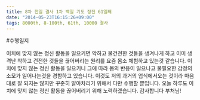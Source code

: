 ```yaml
---
title: 8차 천일 결사 1차 백일 기도 정진 61일째
date: "2014-05-23T16:15:26+09:00"
tags: 8000th, 8-100th, 61th, 10000 결사
---
```


#수행일지

이치에 맞지 않는 정신 활동을 일으키면 악하고 불건전한 것들을 생겨나게 하고 이미 생격난 착하고 건전한 것들을 끊어버리는 원리를 요즘 몸소 체험하고 있는것 같습니다. 이치에 맞지 않는 정신 활동을 일으키니 그에 따라 몸의 반응이 일으나고 불필요한 감정의 소모가 일어나는것을 경함하고 있습니다. 이것도 저의 과거의 업식에서오는 것이라 마음대로 잘 되지는 않지만 꾸준히 알아차리기 위해서 다만 수행할 뿐입니다. 오늘 하루도 이치에 맞지 않는 정신 활동을 끊어버리기 위해 노력하겠습니다. 감사합니다 부처님!
